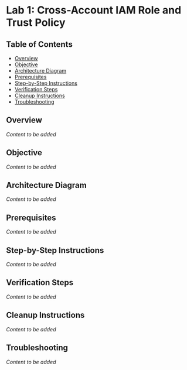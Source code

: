 # Lab 1: Cross-Account IAM Role and Trust Policy

## Table of Contents

- [Overview](#overview)
- [Objective](#objective)
- [Architecture Diagram](#architecture-diagram)
- [Prerequisites](#prerequisites)
- [Step-by-Step Instructions](#step-by-step-instructions)
- [Verification Steps](#verification-steps)
- [Cleanup Instructions](#cleanup-instructions)
- [Troubleshooting](#troubleshooting)

## Overview
*Content to be added*

## Objective
*Content to be added*

## Architecture Diagram
*Content to be added*

## Prerequisites
*Content to be added*

## Step-by-Step Instructions
*Content to be added*

## Verification Steps
*Content to be added*

## Cleanup Instructions
*Content to be added*

## Troubleshooting
*Content to be added*
